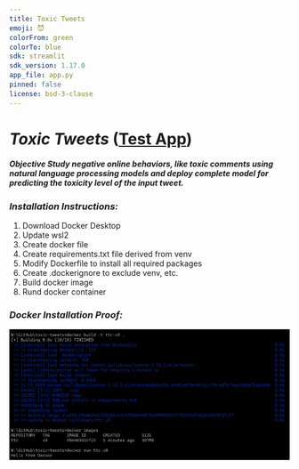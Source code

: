 ```yaml
---
title: Toxic Tweets
emoji: 😈
colorFrom: green
colorTo: blue
sdk: streamlit
sdk_version: 1.17.0
app_file: app.py
pinned: false
license: bsd-3-clause
---
```

# _Toxic Tweets_ ([Test App](https://huggingface.co/spaces/sergey-hovhannisyan/toxic-tweets))
##### __Objective__ Study negative online behaviors, like toxic comments using natural language processing models and deploy complete model for predicting the toxicity level of the input tweet.

### _Installation Instructions:_ 
1. Download Docker Desktop
2. Update wsl2
3. Create docker file
4. Create requirements.txt file derived from venv
5. Modify Dockerfile to install all required packages
6. Create .dockerignore to exclude venv, etc. 
7. Build docker image
8. Rund docker container

### _Docker Installation Proof:_
![Docker Container Proof](docs/images/dockerContainerProof.png)
